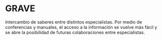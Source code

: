# GRAVE
Intercambio de saberes entre distintos especialistas.
Por medio de conferencias y manuales, el acceso a la información se vuelve más fácil y se abre la posibilidad de futuras colaboraciones entre especialistas.
